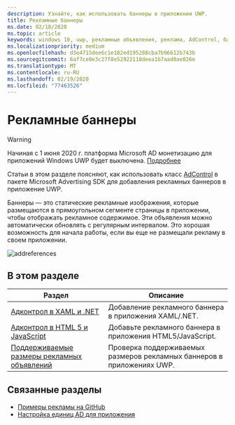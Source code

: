 ```yaml
---
description: Узнайте, как использовать баннеры в приложении UWP.
title: Рекламные баннеры
ms.date: 02/18/2020
ms.topic: article
keywords: windows 10, uwp, рекламные объявления, реклама, AdControl, баннеры
ms.localizationpriority: medium
ms.openlocfilehash: d3e4715dee6c1e182ed195288cba7b96612b743b
ms.sourcegitcommit: 6af7ce0e3c27f8e52922118deea1b7aad0ae026e
ms.translationtype: MT
ms.contentlocale: ru-RU
ms.lasthandoff: 02/19/2020
ms.locfileid: "77463526"
---
```

# <a name="banner-ads"></a>Рекламные баннеры

>[!WARNING]
> Начиная с 1 июня 2020 г. платформа Microsoft AD монетизацию для приложений Windows UWP будет выключена. [Подробнее](https://aka.ms/ad-monetization-shutdown)

Статьи в этом разделе поясняют, как использовать класс [AdControl](https://docs.microsoft.com/uwp/api/microsoft.advertising.winrt.ui.adcontrol) в пакете Microsoft Advertising SDK для добавления рекламных баннеров в приложение UWP.

Баннеры — это статические рекламные изображения, которые размещаются в прямоугольном сегменте страницы в приложении, чтобы отображать рекламное содержимое. Эти объявления можно автоматически обновлять с регулярным интервалом. Это хорошая возможность для начала работы, если вы еще не размещали рекламу в своем приложении.

![addreferences](images/banner-ad.png)

## <a name="in-this-section"></a>В этом разделе

|  Раздел    | Описание |               
|----------|-------|
| [Адконтрол в XAML и .NET](adcontrol-in-xaml-and--net.md)     | Добавление рекламного баннера в приложения XAML/.NET.        |
| [Адконтрол в HTML 5 и JavaScript](adcontrol-in-html-5-and-javascript.md)     | Добавьте рекламного баннера в приложения HTML5/JavaScript.        |
| [Поддерживаемые размеры рекламных объявлений](supported-ad-sizes-for-banner-ads.md)    |  Проверка поддерживаемых размеров рекламных баннеров в приложениях UWP.        |


## <a name="related-topics"></a>Связанные разделы

* [Примеры рекламы на GitHub](https://github.com/Microsoft/Windows-universal-samples/tree/master/Samples/Advertising)
* [Настройка единиц AD для приложения](set-up-ad-units-in-your-app.md)
